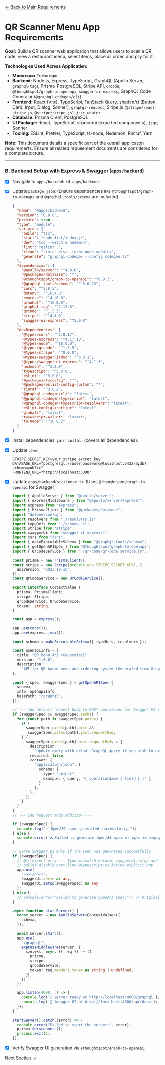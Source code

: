 [<- Back to Main Requirements](requirements.md)

# QR Scanner Menu App Requirements

**Goal:** Build a QR scanner web application that allows users to scan a QR code, view a restaurant menu, select items, place an order, and pay for it.

**Technologies Used Across Application:**

- **Monorepo:** Turborepo
- **Backend:** Node.js, Express, TypeScript, GraphQL (Apollo Server, `graphql-tag`), Prisma, PostgreSQL, Stripe API, `qrcode`, `@thoughtspot/graph-to-openapi`, `swagger-ui-express`, GraphQL Code Generator (`@graphql-codegen/cli`)
- **Frontend:** React (Vite), TypeScript, TanStack Query, shadcn/ui (Button, Card, Input, Dialog, Sonner), `graphql-request`, Stripe.js (`@stripe/react-stripe-js`, `@stripe/stripe-js`), `jsqr`, `wouter`
- **Database:** Prisma Client, PostgreSQL
- **UI Package:** React, TypeScript, shadcn/ui (exported components), `jsqr`, Sonner
- **Tooling:** ESLint, Prettier, TypeScript, ts-node, Nodemon, Rimraf, Yarn

**Note:** This document details a specific part of the overall application requirements. Ensure all related requirement documents are considered for a complete picture.

---

### B. Backend Setup with Express & Swagger (`apps/backend`)

- [x] Navigate to `apps/backend`: `cd apps/backend`.
- [x] Update `package.json`: (Ensure dependencies like `@thoughtspot/graph-to-openapi` and `@graphql-tools/schema` are included)

  ```json
  {
    "name": "@apps/backend",
    "version": "0.0.0",
    "private": true,
    "type": "module",
    "scripts": {
      "build": "tsc",
      "start": "node dist/index.js",
      "dev": "tsc --watch & nodemon",
      "lint": "eslint .",
      "clean": "rimraf dist .turbo node_modules",
      "generate": "graphql-codegen --config codegen.ts"
    },
    "dependencies": {
      "@apollo/server": "^4.0.0",
      "@packages/database": "*",
      "@thoughtspot/graph-to-openapi": "^0.9.3",
      "@graphql-tools/schema": "^10.0.23",
      "cors": "^2.8.5",
      "dotenv": "^16.0.0",
      "express": "^4.18.0",
      "graphql": "^16.8.0",
      "graphql-tag": "^2.12.6",
      "qrcode": "^1.5.3",
      "stripe": "^14.0.0",
      "swagger-ui-express": "^5.0.0"
    },
    "devDependencies": {
      "@types/cors": "^2.8.17",
      "@types/express": "^4.17.13",
      "@types/node": "^18.0.0",
      "@types/qrcode": "^1.5.5",
      "@types/stripe": "^8.0.0",
      "@types/swagger-jsdoc": "^6.0.1",
      "@types/swagger-ui-express": "^4.1.3",
      "nodemon": "^3.0.0",
      "typescript": "^5.0.0",
      "eslint": "^9.0.0",
      "@packages/tsconfig": "*",
      "@packages/eslint-config-custom": "*",
      "rimraf": "^3.0.2",
      "@graphql-codegen/cli": "latest",
      "@graphql-codegen/typescript": "latest",
      "@graphql-codegen/typescript-resolvers": "latest",
      "eslint-config-prettier": "latest",
      "globals": "latest",
      "typescript-eslint": "latest",
      "ts-node": "^10.9.2"
    }
  }
  ```

- [x] Install dependencies: `yarn install` (covers all dependencies).
- [x] Update `.env`:

  ```
  STRIPE_SECRET_KEY=your_stripe_secret_key
  DATABASE_URL="postgresql://user:password@localhost:5432/mydb?schema=public"
  FRONTEND_URL="http://localhost:3000"
  ```

- [x] Update `apps/backend/src/index.ts`: (Uses `@thoughtspot/graph-to-openapi` for Swagger)

  ```typescript
  import { ApolloServer } from "@apollo/server";
  import { expressMiddleware } from "@apollo/server/express4";
  import express from "express";
  import { PrismaClient } from "@packages/database";
  import "dotenv/config";
  import resolvers from "./resolvers.js";
  import typeDefs from "./schema.js";
  import Stripe from "stripe";
  import swaggerUi from "swagger-ui-express";
  import cors from "cors";
  import { makeExecutableSchema } from "@graphql-tools/schema";
  import { getOpenAPISpec } from "@thoughtspot/graph-to-openapi";
  import { QrCodeService } from "./qr-code/qr-code.service.js";

  const prisma = new PrismaClient();
  const stripe = new Stripe(process.env.STRIPE_SECRET_KEY!, {
    apiVersion: "2023-10-16",
  });
  const qrCodeService = new QrCodeService();

  export interface ContextValue {
    prisma: PrismaClient;
    stripe: Stripe;
    qrCodeService: QrCodeService;
    token?: string;
  }

  const app = express();

  app.use(cors());
  app.use(express.json());

  const schema = makeExecutableSchema({ typeDefs, resolvers });

  const openapiInfo = {
    title: "QR Menu API (Generated)",
    version: "1.0.0",
    description:
      "API for QR-based menu and ordering system (Generated from GraphQL schema)",
  };

  const { spec: swaggerSpec } = getOpenAPISpec({
    schema,
    info: openapiInfo,
    basePath: "/graphql",
  });

  // --- Add default request body to POST operations for Swagger UI compatibility ---
  if (swaggerSpec && swaggerSpec.paths) {
    for (const path in swaggerSpec.paths) {
      if (
        swaggerSpec.paths[path].post &&
        !swaggerSpec.paths[path].post.requestBody
      ) {
        swaggerSpec.paths[path].post.requestBody = {
          description:
            "Update query with actual GraphQL query if you wish to execute. \nOtherwise, navigate to Apollo Sandbox at http://localhost:4000/graphql for an easier execution experience.",
          required: false,
          content: {
            "application/json": {
              schema: {
                type: "object",
                example: { query: "{ operationName { field } }" },
              },
            },
          },
        };
      }
    }
  }
  // --- End request body addition ---

  if (swaggerSpec) {
    console.log("✅ OpenAPI spec generated successfully.");
  } else {
    console.error("❌ Failed to generate OpenAPI spec or spec is empty.");
  }

  // Serve Swagger UI only if the spec was generated successfully
  if (swaggerSpec) {
    // @ts-expect-error -- Type mismatch between swaggerUi.setup and express.use (any is used to bypass)
    // eslint-disable-next-line @typescript-eslint/no-explicit-any
    app.use(
      "/api/docs",
      swaggerUi.serve as any,
      swaggerUi.setup(swaggerSpec) as any
    );
  } else {
    // console.error("Failed to generate OpenAPI spec."); // Original log, removed as covered above
  }

  async function startServer() {
    const server = new ApolloServer<ContextValue>({
      schema,
    });

    await server.start();
    app.use(
      "/graphql",
      expressMiddleware(server, {
        context: async ({ req }) => ({
          prisma,
          stripe,
          qrCodeService,
          token: req.headers.token as string | undefined,
        }),
      })
    );

    app.listen(4000, () => {
      console.log(`🚀 Server ready at http://localhost:4000/graphql`);
      console.log(`📜 Swagger UI at http://localhost:4000/api/docs`);
    });
  }

  startServer().catch((error) => {
    console.error("Failed to start the server:", error);
    prisma.$disconnect();
    process.exit(1);
  });
  ```

- [x] Verify Swagger UI generation via `@thoughtspot/graph-to-openapi`.

[Next Section ->](reqs_IC_ddd_backend.md)
